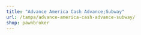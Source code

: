 ```yaml
---
title: "Advance America Cash Advance;Subway"
url: /tampa/advance-america-cash-advance-subway/
shop: pawnbroker
---
```


